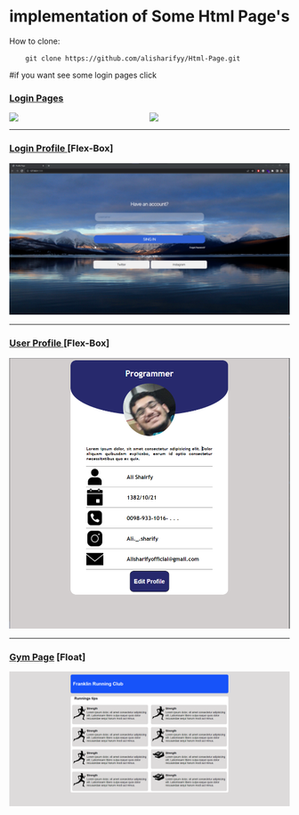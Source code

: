# implementation of Some Html Page's

How to clone:

        git clone https://github.com/alisharifyy/Html-Page.git
   
   
#if you want see some login pages click
### <a href="./Login-pages" >Login Pages </a> 

<div style="display:flex;">
<img src="https://github.com/alisharifyy/Html-Page/blob/main/Login-Pages/01-Twitter-Login/img/twitter.png" width="350px">   
<img src="https://github.com/alisharifyy/Html-Page/blob/main/Login-Pages/02-login-Profile/img/login.png?raw=true)" width="350px">   

</div>

___
   
### <a href="./login-Profile" >Login Profile </a> [Flex-Box]
<img src="./login-Profile/img/login.png" width="600px">   

___

### <a href="./User-Profile" >User Profile </a> [Flex-Box]
<img src="./User-Profile/img/demo.png" width="600px">

___

### <a href="./Gym_page" >Gym Page</a> [Float]
<img src='./Gym_page/images/float.png' width="600px">



